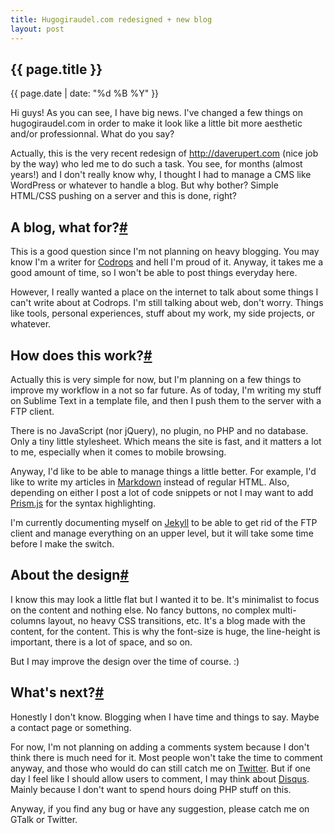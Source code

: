 ```yaml
---
title: Hugogiraudel.com redesigned + new blog
layout: post
---
```

<section>
<h1>{{ page.title }}</h1>
<p class="date">{{ page.date | date: "%d %B %Y" }}</p>

<p>Hi guys! As you can see, I have big news. I've changed a few things on hugogiraudel.com in order to make it look like a little bit more aesthetic and/or professionnal. What do you say?</p>

<p>Actually, this is the very recent redesign of <a href="http://daverupert.com" title="Dave Rupert" target="blank">http://daverupert.com</a> (nice job by the way) who led me to do such a task. You see, for months (almost years!) and I don't really know why, I thought I had to manage a CMS like WordPress or whatever to handle a blog. But why bother? Simple HTML/CSS pushing on a server and this is done, right?</p>
</section>
<section id="what-for">
<h2>A blog, what for?<a href="#what-for" class="section-anchor">#</a></h2>

<p>This is a good question since I'm not planning on heavy blogging. You may know I'm a writer for <a href="http://tympanus.net/codrops/" title="Codrops">Codrops</a> and hell I'm proud of it. Anyway, it takes me a good amount of time, so I won't be able to post things everyday here.</p>
<p>However, I really wanted a place on the internet to talk about some things I can't write about at Codrops. I'm still talking about web, don't worry. Things like tools, personal experiences, stuff about my work, my side projects, or whatever.</p>
</section>
<section id="functioning">
<h2>How does this work?<a href="#functioning" class="section-anchor">#</a></h2>

<p>Actually this is very simple for now, but I'm planning on a few things to improve my workflow in a not so far future. As of today, I'm writing my stuff on Sublime Text in a template file, and then I push them to the server with a FTP client.</p>

<p>There is no JavaScript (nor jQuery), no plugin, no PHP and no database. Only a tiny little stylesheet. Which means the site is fast, and it matters a lot to me, especially when it comes to mobile browsing.</p>

<p>Anyway, I'd like to be able to manage things a little better. For example, I'd like to write my articles in <a href="http://daringfireball.net/projects/markdown/syntax" title="Markdown">Markdown</a> instead of regular HTML. Also, depending on either I post a lot of code snippets or not I may want to add <a href="http://prismjs.com/" title="Prism">Prism.js</a> for the syntax highlighting.</p>

<p>I'm currently documenting myself on <a href="https://github.com/mojombo/jekyll/wiki" title="Jekyll">Jekyll</a> to be able to get rid of the FTP client and manage everything on an upper level, but it will take some time before I make the switch.</p>
</section>
<section id="design">
<h2>About the design<a href="#design" class="section-anchor">#</a></h2>

<p>I know this may look a little flat but I wanted it to be. It's minimalist to focus on the content and nothing else. No fancy buttons, no complex multi-columns layout, no heavy CSS transitions, etc. It's a blog made with the content, for the content. This is why the font-size is huge, the line-height is important, there is a lot of space, and so on.</p>

<p>But I may improve the design over the time of course. :)</p>
</section>
<section id="to-do">
<h2>What's next?<a href="#to-do" class="section-anchor">#</a></h2>

<p>Honestly I don't know. Blogging when I have time and things to say. Maybe a contact page or something.</p>

<p>For now, I'm not planning on adding a comments system because I don't think there is much need for it. Most people won't take the time to comment anyway, and those who would do can still catch me on <a href="http://twitter.com/hugoGiraudel" title="Twitter">Twitter</a>. But if one day I feel like I should allow users to comment, I may think about <a href="http://disqus.com/" title="Disqus">Disqus</a>. Mainly because I don't want to spend hours doing PHP stuff on this.</p>

<p>Anyway, if you find any bug or have any suggestion, please catch me on GTalk or Twitter.</p>
</section>
<script>var disqus_url = "http://hugogiraudel.com/blog/redesign-blog";</script>
